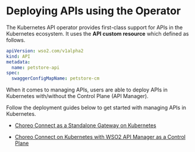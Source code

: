 # Deploying APIs using the Operator

The Kubernetes API operator provides first-class support for APIs in the Kubernetes ecosystem. It uses the 
**API custom resource** which defined as follows.

```yaml
apiVersion: wso2.com/v1alpha2
kind: API
metadata:
  name: petstore-api
spec:
  swaggerConfigMapName: petstore-cm
```

When it comes to managing APIs, users are able to deploy APIs in Kubernetes with/without the Control Plane (API Manager).

Follow the deployment guides below to get started with managing APIs in Kubernetes.

- [Choreo Connect as a Standalone Gateway on Kubernetes]({{base_path}}/deploy-and-publish/deploy-on-gateway/choreo-connect/getting-started/deploy/cc-as-a-standalone-gateway-on-kubernetes)

- [Choreo Connect on Kubernetes with WSO2 API Manager as a Control Plane]({{base_path}}/deploy-and-publish/deploy-on-gateway/choreo-connect/getting-started/deploy/cc-on-kubernetes-with-apim-as-control-plane/)
